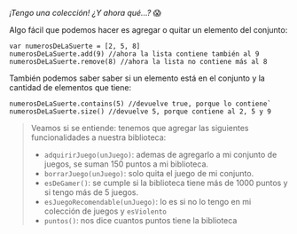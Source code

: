 _¡Tengo una colección! ¿Y ahora qué...?_ :scream:

Algo fácil que podemos hacer es agregar o quitar un elemento del conjunto:

```wollok
var numerosDeLaSuerte = [2, 5, 8]
numerosDeLaSuerte.add(9) //ahora la lista contiene también al 9
numerosDeLaSuerte.remove(8) //ahora la lista no contiene más al 8
```
También podemos saber saber si un elemento está en el conjunto y la cantidad de elementos que tiene: 

```wollok
numerosDeLaSuerte.contains(5) //devuelve true, porque lo contiene`
numerosDeLaSuerte.size() //devuelve 5, porque contiene al 2, 5 y 9
```

> Veamos si se entiende: tenemos que agregar las siguientes funcionalidades a nuestra biblioteca: 
> 
> * `adquirirJuego(unJuego)`: ademas de agregarlo a mi conjunto de juegos, se suman 150 puntos a mi biblioteca.
> * `borrarJuego(unJuego)`: solo quita el juego de mi conjunto.
> * `esDeGamer()`: se cumple si la biblioteca tiene más de 1000 puntos y si tengo más de 5 juegos.
> * `esJuegoRecomendable(unJuego)`: lo es si no lo tengo en mi colección de juegos y `esViolento`
> * `puntos()`: nos dice cuantos puntos tiene la biblioteca
